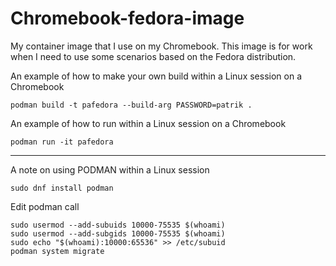 # Chromebook-fedora-image
My container image that I use on my Chromebook.
This image is for work when I need to use some scenarios based on the Fedora distribution.

An example of how to make your own build within a Linux session on a Chromebook
```
podman build -t pafedora --build-arg PASSWORD=patrik .
```


An example of how to run within a Linux session on a Chromebook
```
podman run -it pafedora
```

***

A note on using PODMAN within a Linux session
```
sudo dnf install podman
```
Edit podman call
```
sudo usermod --add-subuids 10000-75535 $(whoami)
sudo usermod --add-subgids 10000-75535 $(whoami)
sudo echo "$(whoami):10000:65536" >> /etc/subuid
podman system migrate
```

